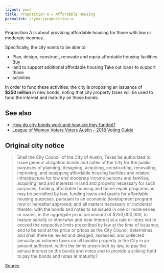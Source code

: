 ```yaml
---
layout: post
title: Proposition A – Affordable Housing
permalink: /:year/proposition-a
---
```


Proposition A is about providing affordable housing for those with low or
moderate incomes.

Specifically, the city wants to be able to:

* Plan, design, construct, renovate and equip affordable housing facilities Buy
* land to support additional affordable housing Take out loans to support those
* activities

<p>In order to fund these activities, the city is proposing an issuance of
<nobr><strong>$250 million</strong></nobr> in new bonds, noting that city
property taxes will be used to fund the interest and maturity on those
bonds.</p>

<!--
## What does “affordable housing” include in Austin? What are we actually
#funding?

TBD

## How much have we spent in the past in this category and on what types of
#projects?

TBD

## How many Austin city residents rely exclusively on this funding?

TBD

## How many Austin city employees rely exclusively on this funding? Outside
#contractors?

TBD

## Evaluation

TBD
-->

## See also

* [How do city bonds work and how are they funded?](/learn/municipal-bonds/)
* [League of Women Voters Voters Austin – 2018 Voting Guide](https://lwvaustin.org/voter-guide/)

## Original city notice

> Shall the City Council of the City of Austin, Texas be authorized to issue
> general obligation bonds and notes of the City for the public purposes of
> planning, designing, acquiring, constructing, renovating, improving, and
> equipping affordable housing facilities and related infrastructure for low and
> moderate income persons and families; acquiring land and interests in land and
> property necessary for such purposes; funding affordable housing and home
> repair programs as may be permitted by law; funding loans and grants for
> affordable housing purposes, pursuant to an economic development program now
> or hereafter approved; and all matters necessary or incidental thereto; with
> the bonds and notes to be issued in one or more series or issues, in the
> aggregate principal amount of $250,000,000, to mature serially or otherwise
> and bear interest at a rate or rates not to exceed the respective limits
> prescribed by law at the time of issuance, and to be sold at the price or
> prices as the City Council determines and shall there be levied and pledged,
> assessed, and collected annually ad valorem taxes on all taxable property in
> the City in an amount sufficient, within the limits prescribed by law, to pay
> the annual interest on the bonds and notes and to provide a sinking fund to
> pay the bonds and notes at maturity?

<p class="source"><a href="https://www.austintexas.gov/edims/document.cfm?id=307013">Source</a></p>
